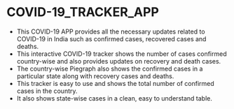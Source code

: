# COVID-19_TRACKER_APP
- This COVID-19 APP provides all the necessary updates related to COVID-19 in India such as confirmed cases, recovered cases and deaths. 
- This interactive COVID-19 tracker shows the number of cases confirmed country-wise and also provides updates on recovery and death cases.
- The country-wise Piegraph also shows the confirmed cases in a particular state along with recovery cases and deaths.
- This tracker is easy to use and shows the total number of confirmed cases in the country.
- It also shows state-wise cases in a clean, easy to understand table.


